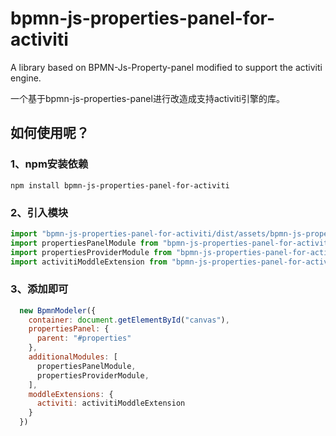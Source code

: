 # bpmn-js-properties-panel-for-activiti
A library based on BPMN-Js-Property-panel modified to support the activiti engine.

一个基于bpmn-js-properties-panel进行改造成支持activiti引擎的库。

## 如何使用呢？

### 1、npm安装依赖

```shell
npm install bpmn-js-properties-panel-for-activiti
```

### 2、引入模块

```js
import "bpmn-js-properties-panel-for-activiti/dist/assets/bpmn-js-properties-panel-for-activiti.css"
import propertiesPanelModule from "bpmn-js-properties-panel-for-activiti"
import propertiesProviderModule from "bpmn-js-properties-panel-for-activiti/lib/provider/activiti"
import activitiModdleExtension from "bpmn-js-properties-panel-for-activiti/config/activiti.json"
```

### 3、添加即可

```js
  new BpmnModeler({
    container: document.getElementById("canvas"),
    propertiesPanel: {
      parent: "#properties"
    },
    additionalModules: [
      propertiesPanelModule,
      propertiesProviderModule,
    ],
    moddleExtensions: {
      activiti: activitiModdleExtension
    }
  })
```
